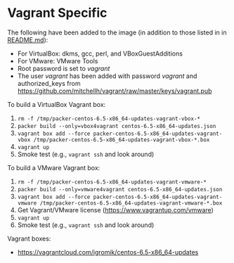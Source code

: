 Vagrant Specific
================

The following have been added to the image (in addition to those listed in in [README.md](README.md)):

  * For VirtualBox: dkms, gcc, perl, and VBoxGuestAdditions
  * For VMware: VMware Tools
  * Root password is set to *vagrant*
  * The user *vagrant* has been added with password *vagrant* and authorized_keys from https://github.com/mitchellh/vagrant/raw/master/keys/vagrant.pub

To build a VirtualBox Vagrant box:

  1. `rm -f /tmp/packer-centos-6.5-x86_64-updates-vagrant-vbox-*`
  1. `packer build --only=vbox4vagrant centos-6.5-x86_64-updates.json`
  1. `vagrant box add --force packer-centos-6.5-x86_64-updates-vagrant-vbox /tmp/packer-centos-6.5-x86_64-updates-vagrant-vbox-*.box`
  1. `vagrant up`
  1. Smoke test (e.g., `vagrant ssh` and look around)

To build a VMware Vagrant box:

  1. `rm -f /tmp/packer-centos-6.5-x86_64-updates-vagrant-vmware-*`
  1. `packer build --only=vmware4vagrant centos-6.5-x86_64-updates.json`
  1. `vagrant box add --force packer-centos-6.5-x86_64-updates-vagrant-vmware /tmp/packer-centos-6.5-x86_64-updates-vagrant-vmware-*.box`
  1. Get Vagrant/VMware license (https://www.vagrantup.com/vmware)
  1. `vagrant up`
  1. Smoke test (e.g., `vagrant ssh` and look around)

Vagrant boxes:

  * https://vagrantcloud.com/igromik/centos-6.5-x86_64-updates
